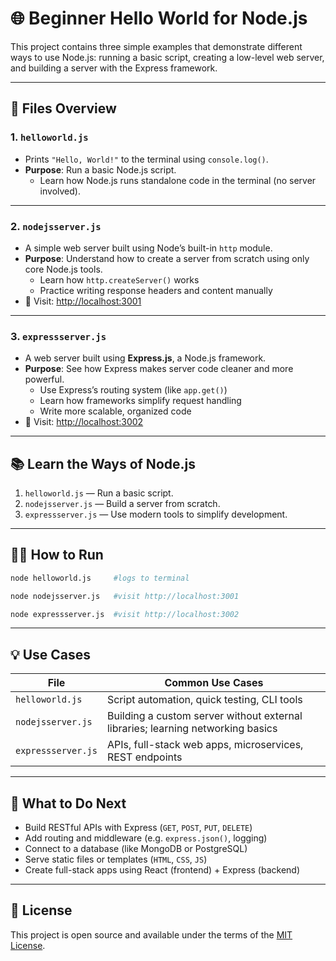 # 🌐 Beginner Hello World for Node.js 

This project contains three simple examples that demonstrate different ways to use Node.js: running a basic script, creating a low-level web server, and building a server with the Express framework.

---

## 📁 Files Overview

### 1. `helloworld.js`
- Prints `"Hello, World!"` to the terminal using `console.log()`.
- **Purpose**: Run a basic Node.js script.
    - Learn how Node.js runs standalone code in the terminal (no server involved).

---

### 2. `nodejsserver.js`
- A simple web server built using Node’s built-in `http` module.
- **Purpose**: Understand how to create a server from scratch using only core Node.js tools.
    - Learn how `http.createServer()` works
    - Practice writing response headers and content manually
- 📍 Visit: [http://localhost:3001](http://localhost:3001)

---

### 3. `expressserver.js`
- A web server built using **Express.js**, a Node.js framework.
- **Purpose**: See how Express makes server code cleaner and more powerful.
    - Use Express’s routing system (like `app.get()`)
    - Learn how frameworks simplify request handling
    - Write more scalable, organized code
- 📍 Visit: [http://localhost:3002](http://localhost:3002)

---

## 📚 Learn the Ways of Node.js

1. `helloworld.js` — Run a basic script.
2. `nodejsserver.js` — Build a server from scratch.
3. `expressserver.js` — Use modern tools to simplify development.

---

## 🏃‍♀️ How to Run

```bash
node helloworld.js     #logs to terminal

node nodejsserver.js   #visit http://localhost:3001

node expressserver.js  #visit http://localhost:3002
```
---

## 💡 Use Cases

| File              | Common Use Cases                                                                 |
|-------------------|----------------------------------------------------------------------------------|
| `helloworld.js`   | Script automation, quick testing, CLI tools                                      |
| `nodejsserver.js` | Building a custom server without external libraries; learning networking basics  |
| `expressserver.js`| APIs, full-stack web apps, microservices, REST endpoints  

---

## 🚀 What to Do Next

- Build RESTful APIs with Express (`GET`, `POST`, `PUT`, `DELETE`)
- Add routing and middleware (e.g. `express.json()`, logging)
- Connect to a database (like MongoDB or PostgreSQL)
- Serve static files or templates (`HTML`, `CSS`, `JS`)
- Create full-stack apps using React (frontend) + Express (backend)

---

## 📄 License

This project is open source and available under the terms of the [MIT License](LICENSE.txt).
